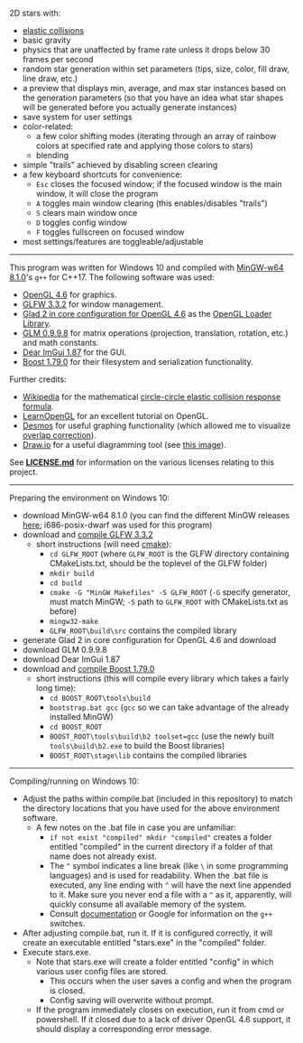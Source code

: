 2D stars with:
- [elastic collisions](https://en.wikipedia.org/wiki/Elastic_collision)
- basic gravity
- physics that are unaffected by frame rate unless it drops below 30 frames per second
- random star generation within set parameters (tips, size, color, fill draw, line draw, etc.)
- a preview that displays min, average, and max star instances based on the generation parameters (so that you have an idea what star shapes will be generated before you actually generate instances)
- save system for user settings
- color-related:
    - a few color shifting modes (iterating through an array of rainbow colors at specified rate and applying those colors to stars)
    - blending
- simple "trails" achieved by disabling screen clearing
- a few keyboard shortcuts for convenience:
    - `Esc` closes the focused window; if the focused window is the main window, it will close the program
    - `A` toggles main window clearing (this enables/disables "trails")
    - `S` clears main window once
    - `D` toggles config window
    - `F` toggles fullscreen on focused window
- most settings/features are toggleable/adjustable

***

This program was written for Windows 10 and compiled with [MinGW-w64 8.1.0](https://www.mingw-w64.org/)'s `g++` for C++17. The following software was used:
- [OpenGL 4.6](https://www.opengl.org/) for graphics.
- [GLFW 3.3.2](https://www.glfw.org/) for window management.
- [Glad 2 in core configuration for OpenGL 4.6](https://github.com/Dav1dde/glad/tree/glad2) as the [OpenGL Loader Library](https://www.khronos.org/opengl/wiki/OpenGL_Loading_Library).
- [GLM 0.9.9.8](https://github.com/g-truc/glm) for matrix operations (projection, translation, rotation, etc.) and math constants.
- [Dear ImGui 1.87](https://github.com/ocornut/imgui) for the GUI.
- [Boost 1.79.0](https://www.boost.org/) for their filesystem and serialization functionality.

Further credits:
- [Wikipedia](https://www.wikipedia.org/) for the mathematical [circle-circle elastic collision response formula](https://en.wikipedia.org/wiki/Elastic_collision#Two-dimensional_collision_with_two_moving_objects).
- [LearnOpenGL](https://learnopengl.com/) for an excellent tutorial on OpenGL.
- [Desmos](https://www.desmos.com/) for useful graphing functionality (which allowed me to visualize [overlap correction](https://www.desmos.com/calculator/zcg3yrwuj4)).
- [Draw.io](https://github.com/jgraph/drawio-desktop) for a useful diagramming tool (see [this image](images/diagram.png)).

See **[LICENSE.md](LICENSE.md)** for information on the various licenses relating to this project.

***

Preparing the environment on Windows 10:

- download MinGW-w64 8.1.0 (you can find the different MinGW releases [here](https://sourceforge.net/projects/mingw-w64/files/mingw-w64/); i686-posix-dwarf was used for this program)
- download and [compile GLFW 3.3.2](https://www.glfw.org/docs/3.3/compile.html)
    - short instructions (will need [cmake](https://cmake.org/download/)):
        - `cd GLFW_ROOT` (where `GLFW_ROOT` is the GLFW directory containing CMakeLists.txt, should be the toplevel of the GLFW folder)
        - `mkdir build`
        - `cd build`
        - `cmake -G "MinGW Makefiles" -S GLFW_ROOT` (`-G` specify generator, must match MinGW; `-S` path to `GLFW_ROOT` with CMakeLists.txt as before)
        - `mingw32-make`
        - `GLFW_ROOT\build\src` contains the compiled library
- generate Glad 2 in core configuration for OpenGL 4.6 and download
- download GLM 0.9.9.8
- download Dear ImGui 1.87
- download and [compile Boost 1.79.0](https://www.boost.org/doc/libs/1_79_0/more/getting_started/windows.html#prepare-to-use-a-boost-library-binary)
    - short instructions (this will compile every library which takes a fairly long time):
        - `cd BOOST_ROOT\tools\build`
        - `bootstrap.bat gcc` (`gcc` so we can take advantage of the already installed MinGW)
        - `cd BOOST_ROOT`
        - `BOOST_ROOT\tools\build\b2 toolset=gcc` (use the newly built `tools\build\b2.exe` to build the Boost libraries)
        - `BOOST_ROOT\stage\lib` contains the compiled libraries

***

Compiling/running on Windows 10:

- Adjust the paths within compile.bat (included in this repository) to match the directory locations that you have used for the above environment software.
    - A few notes on the .bat file in case you are unfamiliar:
        - `if not exist "compiled" mkdir "compiled"` creates a folder entitled "compiled" in the current directory if a folder of that name does not already exist.
        - The `^` symbol indicates a line break (like `\` in some programming languages) and is used for readability. When the .bat file is executed, any line ending with `^` will have the next line appended to it. Make sure you never end a file with a `^` as it, apparently, will quickly consume all available memory of the system.
        - Consult [documentation](https://gcc.gnu.org/onlinedocs/gcc/Invoking-GCC.html) or Google for information on the `g++` switches.
- After adjusting compile.bat, run it. If it is configured correctly, it will create an executable entitled "stars.exe" in the "compiled" folder.
- Execute stars.exe.
    - Note that stars.exe will create a folder entitled "config" in which various user config files are stored.
        - This occurs when the user saves a config and when the program is closed.
        - Config saving will overwrite without prompt.
    - If the program immediately closes on execution, run it from cmd or powershell. If it closed due to a lack of driver OpenGL 4.6 support, it should display a corresponding error message.